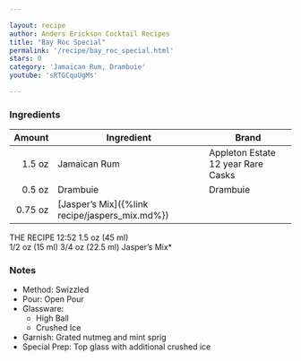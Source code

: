 ```yaml
---

layout: recipe
author: Anders Erickson Cocktail Recipes
title: "Bay Roc Special"
permalink: '/recipe/bay_roc_special.html'
stars: 0
category: 'Jamaican Rum, Drambuie'
youtube: 'sRTGCquUgMs'

---
```


### Ingredients

| Amount | Ingredient                                     | Brand         |
| -----: | ---------------------------------------------- | ------------- |
| 1.5 oz | Jamaican Rum                         | Appleton Estate 12 year Rare Casks |
| 0.5 oz | Drambuie                         | Drambuie |
| 0.75 oz | [Jasper’s Mix]({%link recipe/jaspers_mix.md%}) |

THE  RECIPE 12:52
1.5 oz (45 ml)  
1/2 oz (15 ml) 
3/4 oz (22.5 ml) Jasper’s Mix*

### Notes

- Method: Swizzled
- Pour: Open Pour
- Glassware:
  - High Ball
  - Crushed Ice
- Garnish: Grated nutmeg and mint sprig
- Special Prep: Top glass with additional crushed ice
